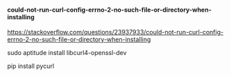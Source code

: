 #### could-not-run-curl-config-errno-2-no-such-file-or-directory-when-installing

https://stackoverflow.com/questions/23937933/could-not-run-curl-config-errno-2-no-such-file-or-directory-when-installing


sudo aptitude install libcurl4-openssl-dev

pip install pycurl
